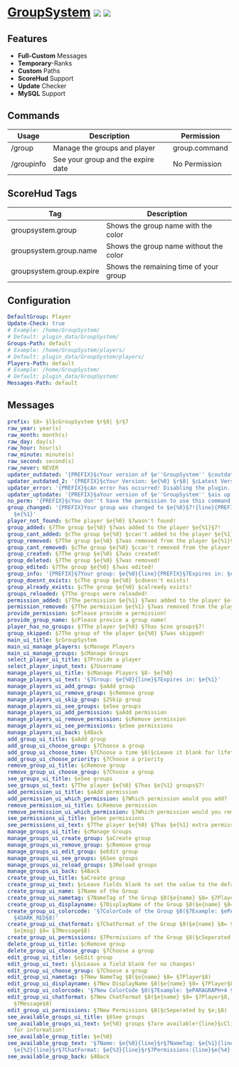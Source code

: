 # [GroupSystem](https://poggit.pmmp.io/p/GroupSystem) [![](https://poggit.pmmp.io/shield.state/GroupSystem)](https://poggit.pmmp.io/p/GroupSystem) [![](https://poggit.pmmp.io/shield.dl.total/GroupSystem)](https://poggit.pmmp.io/p/GroupSystem)

## Features
- **Full-Custom** Messages
- **Temporary**-Ranks
- **Custom** Paths
- **ScoreHud** Support
- **Update** Checker
- **MySQL** Support

## Commands
| Usage      | Description                        | Permission      |
|------------|------------------------------------|-----------------|
| /group     | Manage the groups and player       | group.command   |
| /groupinfo | See your group and the expire date | No Permission   |

## ScoreHud Tags
| Tag                      | Description                            |
|--------------------------|----------------------------------------|
| groupsystem.group        | Shows the group name with the color    |
| groupsystem.group.name   | Shows the group name without the color |
| groupsystem.group.expire | Shows the remaining time of your group |

## Configuration
```yaml
DefaultGroup: Player
Update-Check: true
# Example: /home/GroupSystem/
# Default: plugin_data/GroupSystem/
Groups-Path: default
# Example: /home/GroupSystem/players/
# Default: plugin_data/GroupSystem/players/
Players-Path: default
# Example: /home/GroupSystem/
# Default: plugin_data/GroupSystem/
Messages-Path: default
```

## Messages
```yaml
prefix: §8» §l§cGroupSystem §r§8| §r§7
raw_year: year(s)
raw_month: month(s)
raw_day: day(s)
raw_hour: hour(s)
raw_minute: minute(s)
raw_second: second(s)
raw_never: NEVER
updater_outdated: '{PREFIX}§cYour version of §e''GroupSystem'' §coutdated!'
updater_outdated_2: '{PREFIX}§cYour Version: §e{%0} §r§8| §cLatest Version: §e{%1}'
updater_error: '{PREFIX}§cAn error has occurred! Disabling the plugin...'
updater_uptodate: '{PREFIX}§aYour version of §e''GroupSystem'' §ais up to date!'
no_perm: '{PREFIX}§cYou don''t have the permission to use this command!'
group_changed: '{PREFIX}Your group was changed to §e{%0}§7!{line}{PREFIX}Expires in:
  §e{%1}'
player_not_found: §cThe player §e{%0} §7wasn't found!
group_added: §7The group §e{%0} §7was added to the player §e{%1}§7!
group_cant_added: §cThe group §e{%0} §ccan't added to the player §e{%1}§c!
group_removed: §7The group §e{%0} §7was removed from the player §e{%1}§7!
group_cant_removed: §cThe group §e{%0} §ccan't removed from the player §e{%1}§c!
group_created: §7The group §e{%0} §7was created!
group_deleted: §7The group §e{%0} §7was removed!
group_edited: §7The group §e{%0} §7was edited!
group_info: '{PREFIX}§7Your group: §e{%0}{line}{PREFIX}§7Expires in: §e{%1}'
group_doesnt_exists: §cThe group §e{%0} §cdoesn't exists!
group_already_exists: §cThe group §e{%0} §calready exists!
groups_reloaded: §7The groups were reloaded!
permission_added: §7The permission §e{%1} §7was added to the player §e{%0}§7!
permission_removed: §7The permission §e{%1} §7was removed from the player §e{%0}§7!
provide_permission: §cPlease provide a permission!
provide_group_name: §cPlease provice a group name!
player_has_no_groups: §7The player §e{%0} §7has §cno groups§7!
group_skipped: §7The group of the player §e{%0} §7was skipped!
main_ui_title: §cGroupSystem
main_ui_manage_players: §cManage Players
main_ui_manage_groups: §cManage Groups
select_player_ui_title: §7Provide a player
select_player_input_text: §7Username
manage_players_ui_title: §cManage Players §8- §e{%0}
manage_players_ui_text: '§7Group: §e{%0}{line}§7Expires in: §e{%1}'
manage_players_ui_add_group: §aAdd group
manage_players_ui_remove_group: §cRemove group
manage_players_ui_skip_group: §2Skip group
manage_players_ui_see_groups: §eSee groups
manage_players_ui_add_permission: §aAdd permission
manage_players_ui_remove_permission: §cRemove permission
manage_players_ui_see_permissions: §eSee permissions
manage_players_ui_back: §4Back
add_group_ui_title: §aAdd group
add_group_ui_choose_group: §7Choose a group
add_group_ui_choose_time: §7Choose a time §8(§cLeave it blank for lifetime§8)
add_group_ui_choose_priority: §7Choose a priority
remove_group_ui_title: §cRemove group
remove_group_ui_choose_group: §7Choose a group
see_groups_ui_title: §eSee groups
see_groups_ui_text: §7The player §e{%0} §7has §e{%1} groups§7!
add_permission_ui_title: §aAdd permission
add_permission_ui_which_permission: §7Which permission would you add?
remove_permission_ui_title: §cRemove permission
remove_permission_ui_which_permission: §7Which permission would you remove?
see_permissions_ui_title: §eSee permissions
see_permissions_ui_text: §7The player §e{%0} §7has §e{%1} extra permissions§7!
manage_groups_ui_title: §cManage Groups
manage_groups_ui_create_group: §aCreate group
manage_groups_ui_remove_group: §cRemove group
manage_groups_ui_edit_group: §eEdit group
manage_groups_ui_see_groups: §6See groups
manage_groups_ui_reload_groups: §3Reload groups
manage_groups_ui_back: §4Back
create_group_ui_title: §aCreate group
create_group_ui_text: §cLeave fields blank to set the value to the default!
create_group_ui_name: §7Name of the Group
create_group_ui_nametag: §7NameTag of the Group §8(§e{name} §8= §7Player§8)
create_group_ui_displayname: §7DisplayName of the Group §8(§e{name} §8= §7Player§8)
create_group_ui_colorcode: '§7ColorCode of the Group §8(§7Example: §ePARAGRAPH+4 §8=
  §4DARK_RED§8)'
create_group_ui_chatformat: §7ChatFormat of the Group §8(§e{name} §8= §7Player§8,
  §e{msg} §8= §7Message§8)
create_group_ui_permissions: §7Permissions of the Group §8(§cSeperated by §e;§8)
delete_group_ui_title: §cRemove group
delete_group_ui_choose_group: §7Choose a group
edit_group_ui_title: §eEdit group
edit_group_ui_text: §l§cLeave a field blank for no changes!
edit_group_ui_choose_group: §7Choose a group
edit_group_ui_nametag: §7New NameTag §8(§e{name} §8= §7Player§8)
edit_group_ui_displayname: §7New DisplayName §8(§e{name} §8= §7Player§8)
edit_group_ui_colorcode: '§7New ColorCode §8(§7Example: §ePARAGRAPH+4 §8= §4DARK_RED§8)'
edit_group_ui_chatformat: §7New ChatFormat §8(§e{name} §8= §7Player§8, §e{msg} §8=
  §7Message§8)
edit_group_ui_permissions: §7New Permissions §8(§cSeperated by §e;§8)
see_available_groups_ui_title: §6See groups
see_available_groups_ui_text: §e{%0} groups §7are available!{line}§cClick on a group
  for information!
see_available_group_title: §e{%0}
see_available_group_text: '§7Name: §e{%0}{line}§r§7NameTag: §e{%1}{line}§r§7DisplayName:
  §e{%2}{line}§r§7ChatFormat: §e{%3}{line}§r§7Permissions:{line}§e{%4}'
see_available_group_back: §4Back
```
